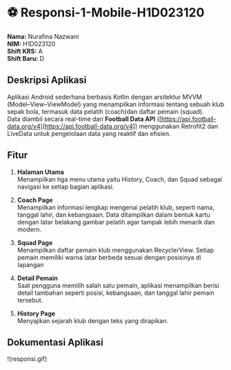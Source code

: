 # ⚽ Responsi-1-Mobile-H1D023120

**Nama:** Nurafina Nazwani  
**NIM:** H1D023120  
**Shift KRS:** A  
**Shift Baru:** D  


## Deskripsi Aplikasi
Aplikasi Android sederhana berbasis Kotlin dengan arsitektur MVVM (Model–View–ViewModel) yang menampilkan informasi tentang sebuah klub sepak bola, termasuk data pelatih (coach)dan daftar pemain (squad).  
Data diambil secara real-time dari **Football Data API** ([https://api.football-data.org/v4](https://api.football-data.org/v4)) menggunakan Retrofit2 dan LiveData untuk pengelolaan data yang reaktif dan efisien.

## Fitur
1. **Halaman Utama**  
   Menampilkan tiga menu utama yaitu History, Coach, dan Squad sebagai navigasi ke setiap bagian aplikasi.

2. **Coach Page**  
   Menampilkan informasi lengkap mengenai pelatih klub, seperti nama, tanggal lahir, dan kebangsaan. Data ditampilkan dalam bentuk kartu dengan latar belakang gambar pelatih agar tampak lebih menarik dan modern.

3. **Squad Page**  
   Menampilkan daftar pemain klub menggunakan RecyclerView. Setiap pemain memiliki warna latar berbeda sesuai dengan posisinya di lapangan

4. **Detail Pemain**  
   Saat pengguna memilih salah satu pemain, aplikasi menampilkan berisi detail tambahan seperti posisi, kebangsaan, dan tanggal lahir pemain tersebut.

5. **History Page**  
   Menyajikan sejarah klub dengan teks yang dirapikan.

## Dokumentasi Aplikasi 
!(responsi.gif)
